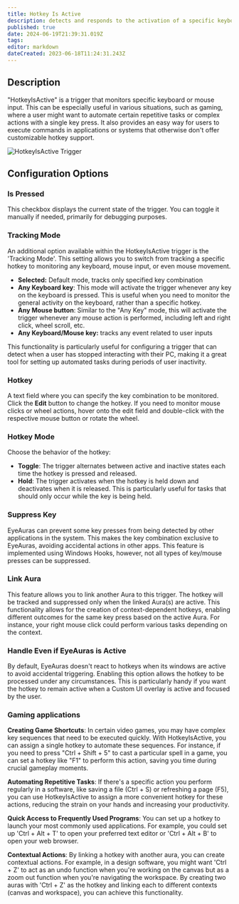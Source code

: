 ```yaml
---
title: Hotkey Is Active
description: detects and responds to the activation of a specific keyboard/mouse events
published: true
date: 2024-06-19T21:39:31.019Z
tags: 
editor: markdown
dateCreated: 2023-06-18T11:24:31.243Z
---
```


## **Description**

"HotkeyIsActive" is a trigger that monitors specific keyboard or mouse input. This can be especially useful in various situations, such as gaming, where a user might want to automate certain repetitive tasks or complex actions with a single key press. It also provides an easy way for users to execute commands in applications or systems that otherwise don't offer customizable hotkey support.

![HotkeyIsActive Trigger](https://s3.eyeauras.net/media/2024/06/EyeAuras_4xBdABI0eUEK2BvL.png)

## **Configuration Options**

### **Is Pressed**

This checkbox displays the current state of the trigger. You can toggle it manually if needed, primarily for debugging purposes.

### **Tracking Mode**

An additional option available within the HotkeyIsActive trigger is the 'Tracking Mode'. This setting allows you to switch from tracking a specific hotkey to monitoring any keyboard, mouse input, or even mouse movement.

-   **Selected:** Default mode, tracks only specified key combination
-   **Any Keyboard key**: This mode will activate the trigger whenever any key on the keyboard is pressed. This is useful when you need to monitor the general activity on the keyboard, rather than a specific hotkey.
-   **Any Mouse button**: Similar to the "Any Key" mode, this will activate the trigger whenever any mouse action is performed, including left and right click, wheel scroll, etc.
-   **Any Keyboard/Mouse key:** tracks any event related to user inputs

This functionality is particularly useful for configuring a trigger that can detect when a user has stopped interacting with their PC, making it a great tool for setting up automated tasks during periods of user inactivity.

### **Hotkey**

A text field where you can specify the key combination to be monitored. Click the **Edit** button to change the hotkey. If you need to monitor mouse clicks or wheel actions, hover onto the edit field and double-click with the respective mouse button or rotate the wheel.

### **Hotkey Mode**

Choose the behavior of the hotkey:

-   **Toggle**: The trigger alternates between active and inactive states each time the hotkey is pressed and released.
-   **Hold**: The trigger activates when the hotkey is held down and deactivates when it is released. This is particularly useful for tasks that should only occur while the key is being held.

### **Suppress Key**

EyeAuras can prevent some key presses from being detected by other applications in the system. This makes the key combination exclusive to EyeAuras, avoiding accidental actions in other apps. This feature is implemented using Windows Hooks, however, not all types of key/mouse presses can be suppressed.

### **Link Aura**

This feature allows you to link another Aura to this trigger. The hotkey will be tracked and suppressed only when the linked Aura(s) are active. This functionality allows for the creation of context-dependent hotkeys, enabling different outcomes for the same key press based on the active Aura. For instance, your right mouse click could perform various tasks depending on the context.

### **Handle Even if EyeAuras is Active**

By default, EyeAuras doesn't react to hotkeys when its windows are active to avoid accidental triggering. Enabling this option allows the hotkey to be processed under any circumstances. This is particularly handy if you want the hotkey to remain active when a Custom UI overlay is active and focused by the user.

### Gaming applications

**Creating Game Shortcuts**: In certain video games, you may have complex key sequences that need to be executed quickly. With HotkeyIsActive, you can assign a single hotkey to automate these sequences. For instance, if you need to press "Ctrl + Shift + 5" to cast a particular spell in a game, you can set a hotkey like "F1" to perform this action, saving you time during crucial gameplay moments.

**Automating Repetitive Tasks**: If there's a specific action you perform regularly in a software, like saving a file (Ctrl + S) or refreshing a page (F5), you can use HotkeyIsActive to assign a more convenient hotkey for these actions, reducing the strain on your hands and increasing your productivity.

**Quick Access to Frequently Used Programs**: You can set up a hotkey to launch your most commonly used applications. For example, you could set up 'Ctrl + Alt + T' to open your preferred text editor or 'Ctrl + Alt + B' to open your web browser.

**Contextual Actions**: By linking a hotkey with another aura, you can create contextual actions. For example, in a design software, you might want 'Ctrl + Z' to act as an undo function when you're working on the canvas but as a zoom out function when you're navigating the workspace. By creating two auras with 'Ctrl + Z' as the hotkey and linking each to different contexts (canvas and workspace), you can achieve this functionality.